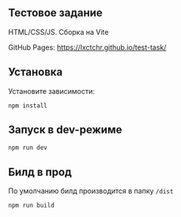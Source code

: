 ## Тестовое задание
HTML/CSS/JS. Сборка на Vite 

GitHub Pages: https://lxctchr.github.io/test-task/

## Установка
Установите зависимости:
```
npm install
```
## Запуск в dev-режиме
```
npm run dev
```
## Билд в прод
По умолчанию билд производится в папку `/dist`
```
npm run build
```
